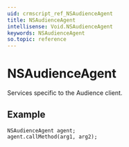 ```yaml
---
uid: crmscript_ref_NSAudienceAgent
title: NSAudienceAgent
intellisense: Void.NSAudienceAgent
keywords: NSAudienceAgent
so.topic: reference
---
```


# NSAudienceAgent

Services specific to the Audience client.

## Example

```crmscript
NSAudienceAgent agent;
agent.callMethod(arg1, arg2);
```
